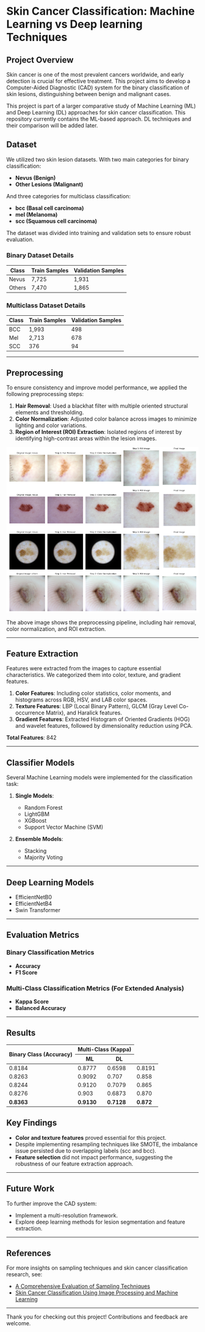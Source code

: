 # Skin Cancer Classification: Machine Learning vs Deep learning Techniques

## Project Overview

Skin cancer is one of the most prevalent cancers worldwide, and early detection is crucial for effective treatment. This project aims to develop a Computer-Aided Diagnostic (CAD) system for the binary classification of skin lesions, distinguishing between benign and malignant cases.

This project is part of a larger comparative study of Machine Learning (ML) and Deep Learning (DL) approaches for skin cancer classification. This repository currently contains the ML-based approach. DL techniques and their comparison will be added later.

## Dataset

We utilized two skin lesion datasets. With two main categories for binary classification:
- **Nevus (Benign)**
- **Other Lesions (Malignant)**

And three categories for multiclass classification:

- **bcc (Basal cell carcinoma)**
- **mel (Melanoma)**
- **scc (Squamous cell carcinoma)**

The dataset was divided into training and validation sets to ensure robust evaluation.

### Binary Dataset Details
| Class   | Train Samples | Validation Samples |
|---------|---------------|--------------------|
| Nevus   | 7,725         | 1,931             |
| Others  | 7,470         | 1,865             |

### Multiclass Dataset Details
| Class   | Train Samples | Validation Samples |
|---------|---------------|--------------------|
| BCC     | 1,993         | 498               |
| Mel     | 2,713         | 678               |
| SCC     | 376           | 94                |
---

## Preprocessing

To ensure consistency and improve model performance, we applied the following preprocessing steps:

1. **Hair Removal**: Used a blackhat filter with multiple oriented structural elements and thresholding.
2. **Color Normalization**: Adjusted color balance across images to minimize lighting and color variations.
3. **Region of Interest (ROI) Extraction**: Isolated regions of interest by identifying high-contrast areas within the lesion images.

![Preprocessing Steps](https://raw.githubusercontent.com/mahdiislam79/ISIC_Skin_Cancer_Classification-ML/main/ML/Binary%20Classification%20Challenge/Images/Preprocessing.PNG)

The above image shows the preprocessing pipeline, including hair removal, color normalization, and ROI extraction.

---

## Feature Extraction

Features were extracted from the images to capture essential characteristics. We categorized them into color, texture, and gradient features.

1. **Color Features**: Including color statistics, color moments, and histograms across RGB, HSV, and LAB color spaces.
2. **Texture Features**: LBP (Local Binary Pattern), GLCM (Gray Level Co-occurrence Matrix), and Haralick features.
3. **Gradient Features**: Extracted Histogram of Oriented Gradients (HOG) and wavelet features, followed by dimensionality reduction using PCA.

**Total Features**: 842

---

## Classifier Models

Several Machine Learning models were implemented for the classification task:

1. **Single Models**:
   - Random Forest
   - LightGBM
   - XGBoost
   - Support Vector Machine (SVM)

2. **Ensemble Models**:
   - Stacking
   - Majority Voting

---

## Deep Learning Models

- EfficientNetB0
- EfficientNetB4
- Swin Transformer 

---

## Evaluation Metrics

### Binary Classification Metrics
- **Accuracy**
- **F1 Score**

### Multi-Class Classification Metrics (For Extended Analysis)
- **Kappa Score**
- **Balanced Accuracy**

---

## Results

<table>
  <thead>
    <tr>
      <th rowspan="2">Binary Class (Accuracy)</th>
      <th colspan="2">Multi-Class (Kappa)</th>
    </tr>
    <tr>
      <th>ML</th>
      <th>DL</th>
    </tr>
  </thead>
  <tbody>
    <tr>
      <td>0.8184</td>
      <td>0.8777</td>
      <td>0.6598</td>
      <td>0.8191</td>
    </tr>
    <tr>
      <td>0.8263</td>
      <td>0.9092</td>
      <td>0.707</td>
      <td>0.858</td>
    </tr>
    <tr>
      <td>0.8244</td>
      <td>0.9120</td>
      <td>0.7079</td>
      <td>0.865</td>
    </tr>
    <tr>
      <td>0.8276</td>
      <td>0.903</td>
      <td>0.6873</td>
      <td>0.870</td>
    </tr>
    <tr>
      <td><b>0.8363</b></td>
      <td><b>0.9130</b></td>
      <td><b>0.7128</b></td>
      <td><b>0.872</b></td>
    </tr>
  </tbody>
</table>




## Key Findings

- **Color and texture features** proved essential for this project.
- Despite implementing resampling techniques like SMOTE, the imbalance issue persisted due to overlapping labels (scc and bcc).
- **Feature selection** did not impact performance, suggesting the robustness of our feature extraction approach.

---

## Future Work

To further improve the CAD system:
- Implement a multi-resolution framework.
- Explore deep learning methods for lesion segmentation and feature extraction.

---

## References

For more insights on sampling techniques and skin cancer classification research, see:
- [A Comprehensive Evaluation of Sampling Techniques](https://github.com/newaz-aa/Sampling-algorithms-experimental-analysis)
- [Skin Cancer Classification Using Image Processing and Machine Learning](https://ieeexplore.ieee.org/document/9393198)

---

Thank you for checking out this project! Contributions and feedback are welcome.
